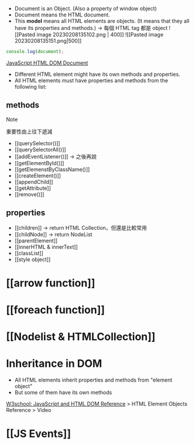 - Document is an Object. (Also a property of window object)
- Document means the HTML document.
- This **model** means all HTML elements are objects. (It means that they all have its properties and methods.) -> 每個 HTML tag 都是 object
![[Pasted image 20230208135102.png | 400]]
![[Pasted image 20230208135151.png|500]]
```js
console.log(document);
```
[JavaScript HTML DOM Document](https://www.w3schools.com/js/js_htmldom_document.asp)

- Different HTML element might have its own methods and properties.
- All HTML elements must have properties and methods from the following list:

## methods
>[!note]
>重要性由上往下遞減
- [[querySelector()]]
- [[querySelectorAll()]]
- [[addEventListener()]] -> 之後再說
- [[getElementById()]]
- [[getElemenstByClassName()]]
- [[createElement()]]
- [[appendChild]]
- [[getAttribute]]
- [[remove()]]
## properties
- [[children]] -> return HTML Collection，但還是比較常用
- [[childNode]] -> return NodeList
- [[parentElement]]
- [[innerHTML & innerText]]
- [[classList]]
- [[style object]]

# [[arrow function]]

# [[foreach function]]

# [[Nodelist & HTMLCollection]]

# Inheritance in DOM
- All HTML elements inherit properties and methods from "element object"
- But some of them have its own methods

[W3school: JavaScript and HTML DOM Reference](https://www.w3schools.com/jsref/default.asp) > HTML Element Objects Reference > Video

# [[JS Events]]